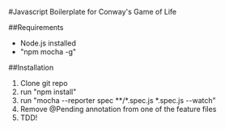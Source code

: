 #Javascript Boilerplate for Conway's Game of Life

##Requirements
- Node.js installed
- "npm mocha -g"

##Installation

1. Clone git repo
2. run "npm install"
3. run "mocha --reporter spec **/*.spec.js *.spec.js --watch"
5. Remove @Pending annotation from one of the feature files
4. TDD!